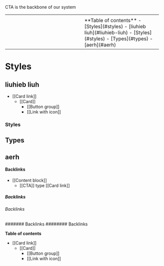 CTA is the backbone of our system

<table>
<tr>
<td style="width: 50%;">
</td>
<td>
</td>
</tr>
<tr>
<td>
</td>
<td>
<!-- table-of-contents start -->
**Table of contents**
- [Styles](#styles)
  - [liuhieb liuh](#liuhieb-liuh)
    - [Styles](#styles)
  - [Types](#types)
  - [aerh](#aerh)

<!-- table-of-contents end -->
</td>
</tr>
</table>

# Styles

## liuhieb liuh 


- [[Card link]]
  - [[Card]]
    - [[Button group]]
    - [[Link with icon]]

### Styles


## Types

## aerh

#### Backlinks
* [[Content block]]
	* [[CTA]] type [[Card link]]
	
	
##### Backlinks
###### Backlinks
####### Backlinks
######## Backlinks

**Table of contents**

- [[Card link]]
  - [[Card]]
    - [[Button group]]
    - [[Link with icon]]

